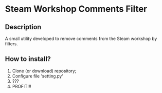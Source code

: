 # Steam Workshop Comments Filter
## Description
A small utility developed to remove comments from the Steam workshop by filters.
## How to install?
1) Clone (or download) repository;
2) Configure file 'setting.py'
3) ???
4) PROFIT!!!